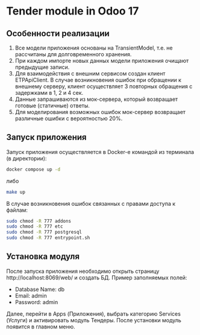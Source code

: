 # Tender module in Odoo 17

## Особенности реализации

1. Все модели приложения основаны на TransientModel, т.е. не рассчитаны для долговременного хранения.
2. При каждом импорте новых данных модели приложения очищают предыдущие записи.
3. Для взаимодействия с внешним сервисом создан клиент ETPApiClient. В случае возникновения ошибок при обращении к внешнему серверу, клиент осуществляет 3 повторных обращения с задержками в 1, 2 и 4 сек.
4. Данные запрашиваются из мок-сервера, который возвращает готовые (статичные) ответы.
5. Для моделирования возможных ошибок мок-сервер возвращает различные ошибки с вероятностью 20%.

## Запуск приложения

Запуск приложения осуществляется в Docker-е командой из терминала (в директории):
``` bash
docker compose up -d
```
либо
``` bash
make up
```

В случае возникновения ошибок связанных с правами доступа к файлам:
``` bash
sudo chmod -R 777 addons
sudo chmod -R 777 etc
sudo chmod -R 777 postgresql
sudo chmod -R 777 entrypoint.sh
```

## Установка модуля

После запуска приложения необходимо открыть страницу http://localhost:8069/web/ и создать БД. Пример заполняемых полей:
- Database Name: db
- Email: admin
- Password: admin

Далее, перейти в Apps (Приложения), выбрать категорию Services (Услуги) и активировать модуль Тендеры. После установки модуль появится в главном меню.
